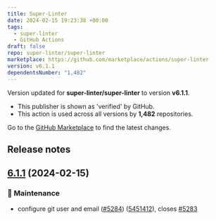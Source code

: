 ```yaml
---
title: Super-Linter
date: 2024-02-15 19:23:38 +00:00
tags:
  - super-linter
  - GitHub Actions
draft: false
repo: super-linter/super-linter
marketplace: https://github.com/marketplace/actions/super-linter
version: v6.1.1
dependentsNumber: "1,482"
---
```



Version updated for **super-linter/super-linter** to version **v6.1.1**.
- This publisher is shown as 'verified' by GitHub.
- This action is used across all versions by **1,482** repositories.

Go to the [GitHub Marketplace](https://github.com/marketplace/actions/super-linter) to find the latest changes.

## Release notes

## [6.1.1](https://github.com/super-linter/super-linter/compare/v6.1.0...v6.1.1) (2024-02-15)


### 🧰 Maintenance

* configure git user and email ([#5284](https://github.com/super-linter/super-linter/issues/5284)) ([5451412](https://github.com/super-linter/super-linter/commit/54514126f23ac0044fcecb97ef7ee38085ad5a38)), closes [#5283](https://github.com/super-linter/super-linter/issues/5283)
